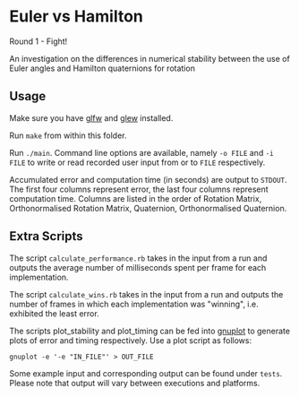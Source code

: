 Euler vs Hamilton
=================

Round 1 - Fight!

An investigation on the differences in numerical stability between the use of Euler angles and Hamilton quaternions for rotation

Usage
-----

Make sure you have [glfw](http://www.glfw.org/) and [glew](http://glew.sourceforge.net/) installed.

Run `make` from within this folder.

Run `./main`. Command line options are available, namely `-o FILE` and `-i FILE` to write or read recorded user input from or to `FILE` respectively.

Accumulated error and computation time (in seconds) are output to `STDOUT`. The first four columns represent error, the last four columns represent computation time. Columns are listed in the order of Rotation Matrix, Orthonormalised Rotation Matrix, Quaternion, Orthonormalised Quaternion.

Extra Scripts
-------------

The script `calculate_performance.rb` takes in the input from a run and outputs the average number of milliseconds spent per frame for each implementation.

The script `calculate_wins.rb` takes in the input from a run and outputs the number of frames in which each implementation was "winning", i.e. exhibited the least error.

The scripts plot_stability and plot_timing can be fed into [gnuplot]() to generate plots of error and timing respectively. Use a plot script as follows:

    gnuplot -e '-e "IN_FILE"' > OUT_FILE

Some example input and corresponding output can be found under `tests`. Please note that output will vary between executions and platforms.
